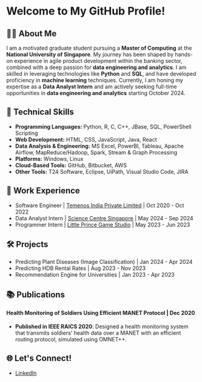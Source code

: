 # Welcome to My GitHub Profile!

## 👨‍💻 About Me
I am a motivated graduate student pursuing a **Master of Computing** at the **National University of Singapore**. My journey has been shaped by hands-on experience in agile product development within the banking sector, combined with a deep passion for **data engineering and analytics**. I am skilled in leveraging technologies like **Python** and **SQL**, and have developed proficiency in **machine learning** techniques. Currently, I am honing my expertise as a **Data Analyst Intern** and am actively seeking full-time opportunities in **data engineering and analytics** starting October 2024.

## 🔧 Technical Skills
- **Programming Languages:** Python, R, C, C++, JBase, SQL, PowerShell Scripting
- **Web Development:** HTML, CSS, JavaScript, Java, React
- **Data Analysis & Engineering:** MS Excel, PowerBI, Tableau, Apache Airflow, MapReduce/Hadoop, Spark, Stream & Graph Processing
- **Platforms:** Windows, Linux
- **Cloud-Based Tools:** GitHub, Bitbucket, AWS
- **Other Tools:** T24 Software, Eclipse, UiPath, Visual Studio Code, JIRA

## 💼 Work Experience
- Software Engineer | [Temenos India Private Limited](https://www.temenos.com/) | Oct 2020 - Oct 2022
- Data Analyst Intern | [Science Centre Singapore](https://www.science.edu.sg/) | May 2024 - Sep 2024
- Programmer Intern | [Little Prince Game Studio](https://littleprincestudio.com/) | May 2023 - Jun 2023

## 🛠️ Projects
- Predicting Plant Diseases (Image Classification) | Jan 2024 - Apr 2024
- Predicting HDB Rental Rates | Aug 2023 - Nov 2023
- Recommendation Engine for Universities | Jan 2023 - Apr 2023

## 📚 Publications
#### Health Monitoring of Soldiers Using Efficient MANET Protocol | Dec 2020
- **Published in IEEE RAICS 2020**: Designed a health monitoring system that transmits soldiers' health data over a MANET with an efficient routing protocol, simulated using OMNET++.

## 🌐 Let's Connect!
- [LinkedIn](https://www.linkedin.com/in/premi-j/)
